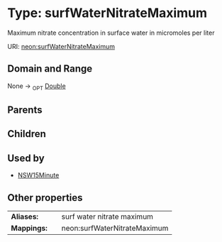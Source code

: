 
# Type: surfWaterNitrateMaximum


Maximum nitrate concentration in surface water in micromoles per liter

URI: [neon:surfWaterNitrateMaximum](https://data.neonscience.org/surfWaterNitrateMaximum)


## Domain and Range

None ->  <sub>OPT</sub> [Double](types/Double.md)

## Parents


## Children


## Used by

 * [NSW15Minute](NSW15Minute.md)

## Other properties

|  |  |  |
| --- | --- | --- |
| **Aliases:** | | surf water nitrate maximum |
| **Mappings:** | | neon:surfWaterNitrateMaximum |

